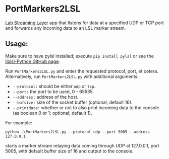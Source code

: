 # PortMarkers2LSL
[Lab Streaming Layer](https://github.com/sccn/labstreaminglayer) app that listens for data at a specified UDP or TCP port and forwards any incoming data to an LSL marker stream.


## Usage:
Make sure to have pylsl installed; execute `pip install pylsl` or see the [liblsl-Python GitHub page](https://github.com/labstreaminglayer/liblsl-Python).

Run `PortMarkers2LSL.py` and enter the requested protocol, port, et cetera.
Alternatively, run `PortMarkers2LSL.py` with additional arguments:

* `--protocol:` should be either `udp` or `tcp`.
* `--port:` the port to be used, 0 - 65535.
* `--address:` address of the host.
* `--bufsize:` size of the socket buffer (optional; default 16).
* `--printdata:` whether or not to also print incoming data to the console (as boolean 0 or 1; optional; default 1).

For example:

`python .\PortMarkers2LSL.py --protocol udp --port 5005 --address 127.0.0.1`

starts a marker stream relaying data coming through UDP at 127.0.0.1,
port 5005, with default buffer size of 16 and output to the console.